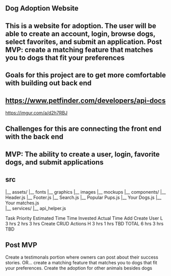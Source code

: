 ## Dog Adoption Website

## This is a website for adoption. The user will be able to create an account, login, browse dogs, select favorites, and submit an application. Post MVP: create a matching feature that matches you to dogs that fit your preferences

## Goals for this project are to get more comfortable with building out back end

## https://www.petfinder.com/developers/api-docs

https://imgur.com/a/d2h7RBJ

## Challenges for this are connecting the front end with the back end

## MVP: The ability to create a user, login, favorite dogs, and submit applications

## src
|__ assets/
      |__ fonts
      |__ graphics
      |__ images
      |__ mockups
|__ components/
      |__ Header.js
      |__ Footer.js
      |__ Search.js
      |__ Popular Pups.js
      |__ Your Dogs.js
      |__ Your matches.js       
|__ services/
      |__ api_helper.js


Task	            Priority	Estimated Time	Time Invested	Actual Time
Add Create User 	L	3 hrs	    2 hrs	    3 hrs
Create CRUD Actions	H	    3 hrs	    1 hrs	    TBD
TOTAL		            6 hrs	    3 hrs	    TBD

## Post MVP

Create a testimonals portion where owners can post about their success stories. OR... create a matching feature that matches you to dogs that fit your preferences. Create the adoption for other animals besides dogs

